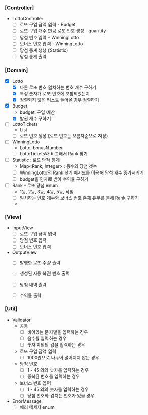 ### [Controller]
- LottoController
  - [ ] 로또 구입 금액 입력 - Budget
  - [ ] 로또 구입 개수 만큼 로또 번호 생성 - quantity
  - [ ] 당첨 번호 입력 - WinningLotto
  - [ ] 보너스 번호 입력 - WinningLotto
  - [ ] 당첨 통계 생성 (Statistic)
  - [ ] 당첨 통계 출력

### [Domain]
- [x] Lotto 
  - [x] 다른 로또 번호 일치하는 번호 개수 구하기
  - [x] 특정 숫자가 로또 번호에 포함되었는지
  - [x] 정렬되지 않은 리스트 들어올 경우 정렬하기
- [x] Budget
  - budget: 구입 예산
  - [x] 발권 개수 구하기
- [ ] LottoTickets
  - List<Lotto> 
  - [ ] 로또 번호 생성 (로또 번호는 오름차순으로 저장)
- [ ] WinningLotto
  - Lotto, bonusNumber
  - [ ] LottoTickets와 비교해서 Rank 찾기
- [ ] Statistic : 로또 당첨 통계
  - Map<Rank, Integer> : 등수와 당첨 갯수
  - [ ] WinningLotto의 Rank 찾기 메서드를 이용해 당첨 개수 증가시키기
  - [ ] budget을 인자로 받아 수익률 구하기
- [ ] Rank - 로또 당첨 enum
  - 1등, 2등, 3등, 4등, 5등, 낙첨 
  - [ ] 일치하는 번호 개수와 보너스 번호 존재 유무를 통해 Rank 구하기
  - 
### [View]
- InputView
  - [ ] 로또 구입 금액 입력
  - [ ] 당첨 번호 입력
  - [ ] 보너스 번호 입력
- OutputView
  - [ ] 발행한 로또 수량 출력
  - [ ] 생성된 자동 복권 번호 출력
  - [ ] 당첨 내역 출력
  - [ ] 수익률 출력


### [Util]
- Validator
  - 공통
    - [ ] 비어있는 문자열을 입력하는 경우
    - [ ] 음수를 입력하는 경우
    - [ ] 숫자 이외의 값을 입력하는 경우

  - 로또 구입 금액 입력
    - [ ] 1000원으로 나누어 떨어지지 않는 경우
  - 당첨 번호 
    - [ ] 1 - 45 외의 숫자를 입력하는 경우
    - [ ] 중복된 번호를 입력하는 경우
  - 보너스 번호 입력
    - [ ] 1 - 45 외의 숫자를 입력하는 경우
    - [ ] 당첨 번호와 겹치는 번호가 있을 경우
- ErrorMessage
  - [ ] 에러 메세지 enum